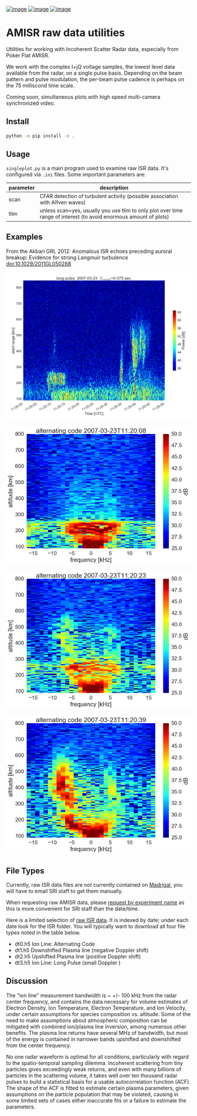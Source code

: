 [![image](https://zenodo.org/badge/DOI/10.5281/zenodo.164876.svg)](https://doi.org/10.5281/zenodo.164876)
[![image](https://travis-ci.org/scivision/isrutils.svg?branch=master)](https://travis-ci.org/scivision/isrutils)
[![image](https://coveralls.io/repos/github/scivision/isrutils/badge.svg?branch=master)](https://coveralls.io/github/scivision/isrutils?branch=master)

# AMISR raw data utilities

Utilities for working with Incoherent Scatter Radar data, especially from Poker Flat AMISR.

We work with the complex I+jQ voltage samples, the lowest level data
available from the radar, on a single pulse basis. Depending on the beam
pattern and pulse modulation, the per-beam pulse cadence is perhaps on
the 75 milliscond time scale.

Coming soon, simultaneous plots with high speed multi-camera
synchronized video.


## Install

```sh
python -m pip install -e .
```

## Usage


`singleplot.py` is a main program used to examine raw ISR data. It's
configured via `.ini` files. Some important parameters are:

 parameter                         | description                    
-----------------------------------|--------------------------------
 scan                              | CFAR detection of turbulent activity (possible association with Alfven waves)              
 tlim                              | unless scan=yes, usually you use tlim to only plot over time range of interest (to avoid enormous amount of plots)       

## Examples

From the Akbari GRL 2012: Anomalous ISR echoes preceding auroral
breakup: Evidence for strong Langmuir turbulence
<doi:10.1029/2011GL050288>

![Figure 1a Akbari 2012](gfx/Akbari2012_fig1a.png)

![Figure 3a Akbari 2012](gfx/Akbari2012_fig3a.png)

![Figure 3b Akbari 2012](gfx/Akbari2012_fig3b.png)

![Figure 3c Akbari 2012](gfx/Akbari2012_fig3c.png)

## File Types


Currently, raw ISR data files are *not* currently contained on
[Madrigal](http://isr.sri.com/madrigal), you will have to email SRI
staff to get them manually.

When requesting raw AMISR data, please [request by experiment
name](http://amisr.com/database/61/sched) as this is more convenient for
SRI staff than the date/time.

Here is a limited selection of [raw ISR data](https://bit.ly/pokerhist).
It is indexed by date; under each date look for the ISR folder. You will
typically want to download all four file types noted in the table below.

* dt0.h5      Ion Line: Alternating Code
* dt1.h5      Downshifted Plasma line (negative Doppler shift)
* dt2.h5      Upshifted Plasma line (positive Doppler shift)
* dt3.h5      Ion Line: Long Pulse (small Doppler )

## Discussion

The "ion line" measurement bandwidth is ~ +/- 100 kHz from the radar
center frequency, and contains the data necessary for volume estimates
of Electron Density, Ion Temperature, Electron Temperature, and Ion
Velocity, under certain assumptions for species composition vs.
altitude. Some of the need to make assumptions about atmospheric
composition can be mitigated with combined ion/plasma line inversion,
among numerous other benefits. The plasma line returns have several MHz
of bandwidth, but most of the energy is contained in narrower bands
upshifted and downshifted from the center frequency.

No one radar waveform is optimal for all conditions, particularly with
regard to the spatio-temporal sampling dilemma. Incoherent scattering
from tiny particles gives exceedingly weak returns, and even with many
billions of particles in the scattering volume, it takes well over ten
thousand radar pulses to build a statistical basis for a usable
autocorrelation function (ACF). The shape of the ACF is fitted to
estimate certain plasma parameters, given assumptions on the particle
population that may be violated, causing in some limited sets of cases
either inaccurate fits or a failure to estimate the parameters.

